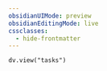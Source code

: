 ```yaml
---
obsidianUIMode: preview
obsidianEditingMode: live
cssclasses:
  - hide-frontmatter
---
```


```dataviewjs
dv.view("tasks")
```
